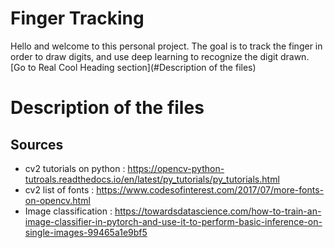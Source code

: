 # Finger Tracking

Hello and welcome to this personal project. The goal is to track the finger in order to draw digits, and use deep learning to recognize the digit drawn.
[Go to Real Cool Heading section](#Description of the files)

# Description of the files



## Sources
- cv2 tutorials on python : https://opencv-python-tutroals.readthedocs.io/en/latest/py_tutorials/py_tutorials.html
- cv2 list of fonts : https://www.codesofinterest.com/2017/07/more-fonts-on-opencv.html
- Image classification : https://towardsdatascience.com/how-to-train-an-image-classifier-in-pytorch-and-use-it-to-perform-basic-inference-on-single-images-99465a1e9bf5
